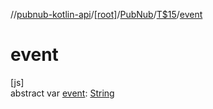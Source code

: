 //[pubnub-kotlin-api](../../../../index.md)/[[root]](../../index.md)/[PubNub](../index.md)/[T$15](index.md)/[event](event.md)

# event

[js]\
abstract var [event](event.md): [String](https://kotlinlang.org/api/latest/jvm/stdlib/kotlin/-string/index.html)
